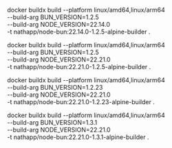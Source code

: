 

docker buildx build --platform linux/amd64,linux/arm64 \
             --build-arg BUN_VERSION=1.2.5 \
             --build-arg NODE_VERSION=22.14.0 \
             -t nathapp/node-bun:22.14.0-1.2.5-alpine-builder .  

docker buildx build --platform linux/amd64,linux/arm64 \
             --build-arg BUN_VERSION=1.2.5 \
             --build-arg NODE_VERSION=22.21.0 \
             -t nathapp/node-bun:22.21.0-1.2.5-alpine-builder . 

docker buildx build --platform linux/amd64,linux/arm64 \
             --build-arg BUN_VERSION=1.2.23 \
             --build-arg NODE_VERSION=22.21.0 \
             -t nathapp/node-bun:22.21.0-1.2.23-alpine-builder .              


docker buildx build --platform linux/amd64,linux/arm64 \
             --build-arg BUN_VERSION=1.3.1 \
             --build-arg NODE_VERSION=22.21.0 \
             -t nathapp/node-bun:22.21.0-1.3.1-alpine-builder .               
